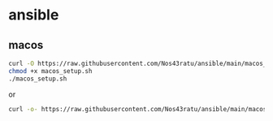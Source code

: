 # ansible

## macos
```bash
curl -O https://raw.githubusercontent.com/Nos43ratu/ansible/main/macos_setup.sh
chmod +x macos_setup.sh
./macos_setup.sh
```

or

```bash
curl -o- https://raw.githubusercontent.com/Nos43ratu/ansible/main/macos_setup.sh | bash

```
